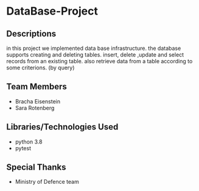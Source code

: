 # DataBase-Project
## Descriptions
in this project we implemented data base infrastructure. the database supports creating and deleting tables. insert, delete ,update and select records from an existing table. also retrieve data from a table according to some criterions. (by query)
## Team Members
* Bracha Eisenstein
* Sara Rotenberg
## Libraries/Technologies Used
* python 3.8
* pytest
## Special Thanks
* Ministry of Defence team
